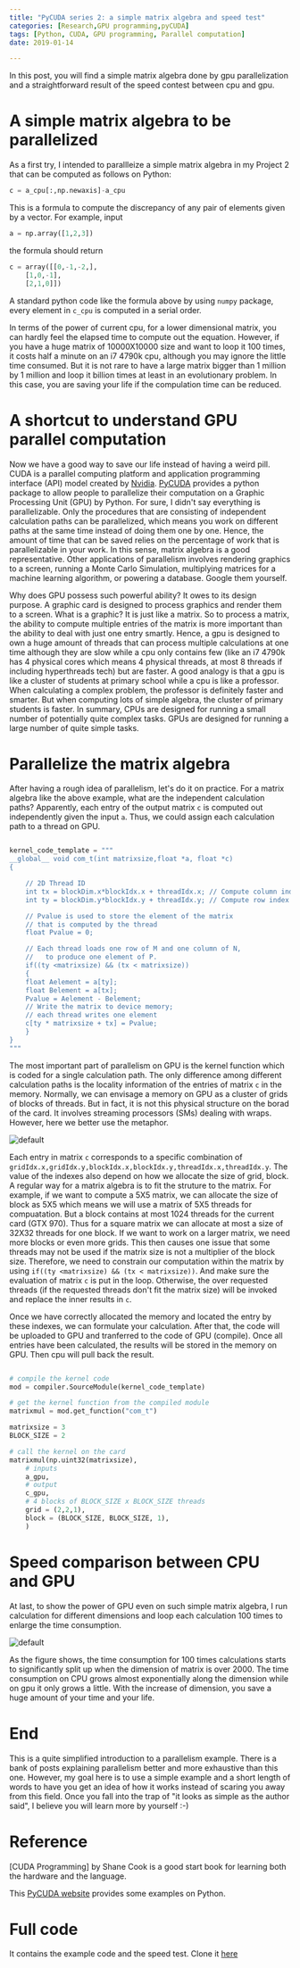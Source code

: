 ```yaml
---
title: "PyCUDA series 2: a simple matrix algebra and speed test"
categories: [Research,GPU programming,pyCUDA]
tags: [Python, CUDA, GPU programming, Parallel computation]
date: 2019-01-14

---
```


In this post, you will find a simple matrix algebra done by gpu parallelization and a straightforward result of the speed contest between cpu and gpu.

<!--more-->
 
# A simple matrix algebra to be parallelized

As a first try, I intended to parallleize a simple matrix algebra in my Project 2 that can be computed as follows on Python:

```Python
c = a_cpu[:,np.newaxis]-a_cpu
```

This is a formula to compute the discrepancy of any pair of elements given by a vector. For example, input 

```Python
a = np.array([1,2,3])
```

the formula should return 

```Python
c = array([[0,-1,-2,],
	[1,0,-1],
	[2,1,0]])
```

A standard python code like the formula above by using `numpy` package, every element in `c_cpu` is computed in a serial order. 

In terms of the power of current cpu, for a lower dimensional matrix, you can hardly feel the elapsed time to compute out the equation. However, if you have a huge matrix of 10000X10000 size and want to loop it 100 times, it costs half a minute on an i7 4790k cpu, although you may ignore the little time consumed. But it is not rare to have a large matrix bigger than 1 million by 1 million and loop it billion times at least in an evolutionary problem. In this case, you are saving your life if the compulation time can be reduced.

# A shortcut to understand GPU parallel computation

Now we have a good way to save our life instead of having a weird pill. CUDA is a parallel computing platform and application programming interface (API) model created by [Nvidia](https://developer.nvidia.com/nvidia-developer-zone). [PyCUDA](https://documen.tician.de/pycuda/index.html) provides a python package to allow people to parallelize their computation on a Graphic Processing Unit (GPU) by Python. For sure, I didn't say everything is parallelizable. Only the procedures that are consisting of independent calculation paths can be parallelized, which means you work on different paths at the same time instead of doing them one by one. Hence, the amount of time that can be saved relies on the percentage of work that is parallelizable in your work. In this sense, matrix algebra is a good representative. Other applications of parallelism involves rendering graphics to a screen, running a Monte Carlo Simulation, multiplying matrices for a machine learning algorithm, or powering a database. Google them yourself. 


Why does GPU possess such powerful ability? It owes to its design purpose. A graphic card is designed to process graphics and render them to a screen. What is a graphic? It is just like a matrix. So to process a matrix, the ability to compute multiple entries of the matrix is more important than the ability to deal with just one entry smartly. Hence, a gpu is designed to own a huge amount of threads that can process multiple calculations at one time although they are slow while a cpu only contains few (like an i7 4790k has 4 physical cores which means 4  physical threads, at most 8 threads if including hyperthreads tech) but are faster. A good analogy is that a gpu is like a cluster of students at primary school while a cpu is like a professor. When calculating a complex problem, the professor is definitely faster and smarter. But when computing lots of simple algebra, the cluster of primary students is faster. In summary, CPUs are designed for running a small number of potentially quite complex tasks. GPUs are designed for running a large number of quite
simple tasks.

# Parallelize the matrix algebra

After having a rough idea of parallelism, let's do it on practice. For a matrix algebra like the above example, what are the independent calculation paths? Apparently, each entry of the output matrix `c` is computed out independently given the input `a`. Thus, we could assign each calculation path to a thread on GPU. 

```Python

kernel_code_template = """
__global__ void com_t(int matrixsize,float *a, float *c)
{

    // 2D Thread ID 
    int tx = blockDim.x*blockIdx.x + threadIdx.x; // Compute column index
    int ty = blockDim.y*blockIdx.y + threadIdx.y; // Compute row index

    // Pvalue is used to store the element of the matrix
    // that is computed by the thread
    float Pvalue = 0;

    // Each thread loads one row of M and one column of N, 
    //   to produce one element of P.
    if((ty <matrixsize) && (tx < matrixsize))
    {
    float Aelement = a[ty];
    float Belement = a[tx];
    Pvalue = Aelement - Belement;
    // Write the matrix to device memory;
    // each thread writes one element
    c[ty * matrixsize + tx] = Pvalue;
    }
}
"""
```


The most important part of parallelism on GPU is the kernel function which is coded for a single calculation path. The only difference among different calculation paths is the locality information of the entries of matrix `c` in the memory. Normally, we can envisage a memory on GPU as a cluster of grids of blocks of threads. But in fact, it is not this physical structure on the borad of the card. It involves streaming processors (SMs) dealing with wraps. However, here we better use the metaphor.

![default](2019-01-14-PyCUDAseries2/gridblockthread.png)

Each entry in matrix `c` corresponds to a specific combination of `gridIdx.x,gridIdx.y,blockIdx.x,blockIdx.y,threadIdx.x,threadIdx.y`. The value of the indexes also depend on how we allocate the size of grid, block. A regular way for a matrix algebra is to fit the struture to the matrix. For example, if we want to compute a 5X5 matrix, we can allocate the size of block as 5X5 which means we will use a matrix of 5X5 threads for compuatation. But a block contains at most 1024 threads for the current card (GTX 970). Thus for a square matrix we can allocate at most a size of 32X32 threads for one block. If we want to work on a larger matrix, we need more blocks or even more grids. This then causes one issue that some threads may not be used if the matrix size is not a multiplier of the block size. Therefore, we need to constrain our computation within the matrix by using `if((ty <matrixsize) && (tx < matrixsize))`. And make sure the evaluation of matrix `c` is put in the loop. Otherwise, the over requested threads (if the requested threads don't fit the matrix size) will be invoked and replace the inner results in `c`.

Once we have correctly allocated the memory and located the entry by these indexes, we can formulate your calculation. After that, the code will be uploaded to GPU and tranferred to the code of GPU (compile). Once all entries have been calculated, the results will be stored in the memory on GPU. Then cpu will pull back the result.  

```Python

# compile the kernel code
mod = compiler.SourceModule(kernel_code_template)

# get the kernel function from the compiled module
matrixmul = mod.get_function("com_t")

matrixsize = 3
BLOCK_SIZE = 2

# call the kernel on the card
matrixmul(np.uint32(matrixsize),
    # inputs
    a_gpu,
    # output
    c_gpu,
    # 4 blocks of BLOCK_SIZE x BLOCK_SIZE threads
    grid = (2,2,1),
    block = (BLOCK_SIZE, BLOCK_SIZE, 1),
    )
```

# Speed comparison between CPU and GPU

At last, to show the power of GPU even on such simple matrix algebra, I run calculation for different dimensions and loop each calculation 100 times to enlarge the time consumption.

![default](2019-01-14-PyCUDAseries2/speedtest.png)

As the figure shows, the time consumption for 100 times calculations starts to significantly split up when the dimension of matrix is over 2000. The time consumption on CPU grows almost exponentially along the dimension while on gpu it only grows a little. With the increase of dimension, you save a huge amount of your time and your life.

# End
This is a quite simplified introduction to a parallelism example. There is a bank of posts explaining parallelism better and more exhaustive than this one. However, my goal here is to use a simple example and a short length of words to have you get an idea of how it works instead of scaring you away from this field. Once you fall into the trap of "it looks as simple as the author said", I believe you will learn more by yourself :-)

# Reference
[CUDA Programming] by Shane Cook is a good start book for learning both the hardware and the language. 

This [PyCUDA website](https://andreask.cs.illinois.edu/PyCuda) provides some examples on Python.

# Full code
It contains the example code and the speed test. Clone it [here](https://github.com/xl0418/GPU_Python/blob/master/gpu_cpu_speedtest.py)
